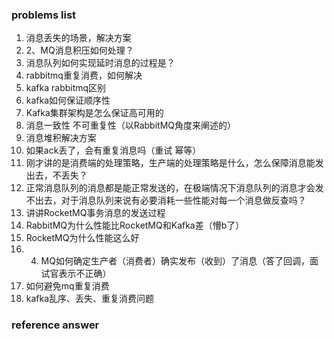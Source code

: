 ### problems list
1. 消息丢失的场景，解决方案
2. 2、MQ消息积压如何处理？
3. 消息队列如何实现延时消息的过程是？
4. rabbitmq重复消费，如何解决
5. kafka rabbitmq区别
6. kafka如何保证顺序性
7. Kafka集群架构是怎么保证高可用的
8. 消息一致性 不可重复性（以RabbitMQ角度来阐述的）
9. 消息堆积解决方案
10. 如果ack丢了，会有重复消息吗（重试 幂等）
11. 刚才讲的是消费端的处理策略，生产端的处理策略是什么，怎么保障消息能发出去，不丢失？
12. 正常消息队列的消息都是能正常发送的，在极端情况下消息队列的消息才会发不出去，对于消息队列来说有必要消耗一些性能对每一个消息做反查吗？
13. 讲讲RocketMQ事务消息的发送过程
14. RabbitMQ为什么性能比RocketMQ和Kafka差（懵b了）
15. RocketMQ为什么性能这么好
16. 4. MQ如何确定生产者（消费者）确实发布（收到）了消息（答了回调，面试官表示不正确）
17. 如何避免mq重复消费
18. kafka乱序、丢失、重复消费问题













### reference answer
